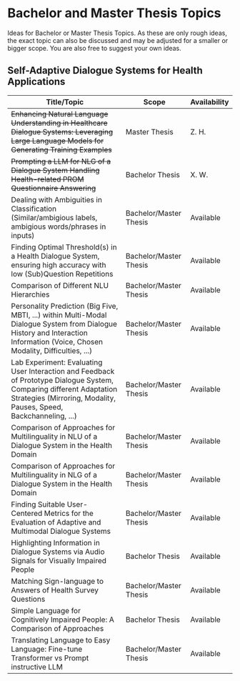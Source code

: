 # Bachelor and Master Thesis Topics
Ideas for Bachelor or Master Thesis Topics. As these are only rough ideas, the exact topic can also be discussed and may be adjusted for a smaller or bigger scope. You are also free to suggest your own ideas.


## Self-Adaptive Dialogue Systems for Health Applications
| Title/Topic | Scope         | Availability |
|-------------|---------------|--------------|
|~~Enhancing Natural Language Understanding in Healthcare Dialogue Systems: Leveraging Large Language Models for Generating Training Examples~~ | Master Thesis | Z. H.   |
|~~Prompting a LLM for NLG of a Dialogue System Handling Health-related PROM Questionnaire Answering~~ | Bachelor Thesis | X. W. |
| Dealing with Ambiguities in Classification (Similar/ambigious labels, ambigious words/phrases in inputs) | Bachelor/Master Thesis | Available |
| Finding Optimal Threshold(s) in a Health Dialogue System, ensuring high accuracy with low (Sub)Question Repetitions | Bachelor/Master Thesis | Available |
| Comparison of Different NLU Hierarchies | Bachelor/Master Thesis | Available |
| Personality Prediction (Big Five, MBTI, ...) within Multi-Modal Dialogue System from Dialogue History and Interaction Information (Voice, Chosen Modality, Difficulties, ...) | Bachelor/Master Thesis | Available    |
| Lab Experiment: Evaluating User Interaction and Feedback of Prototype Dialogue System, Comparing different Adaptation Strategies (Mirroring, Modality, Pauses, Speed, Backchanneling, ...) | Bachelor/Master Thesis | Available  |
| Comparison of Approaches for Multilinguality in NLU of a Dialogue System in the Health Domain | Bachelor/Master Thesis | Available    |
| Comparison of Approaches for Multilinguality in NLG of a Dialogue System in the Health Domain | Bachelor/Master Thesis | Available    |
| Finding Suitable User-Centered Metrics for the Evaluation of Adaptive and Multimodal Dialogue Systems | Bachelor/Master Thesis | Available    |
|     Highlighting Information in Dialogue Systems via Audio Signals for Visually Impaired People     | Bachelor Thesis | Available    |
| Matching Sign-language to Answers of Health Survey Questions | Bachelor/Master Thesis | Available    |
|     Simple Language for Cognitively Impaired People: A Comparison of Approaches     | Bachelor Thesis | Available    |
| Translating Language to Easy Language: Fine-tune Transformer vs Prompt instructive LLM | Bachelor/Master Thesis | Available    |

<!-- |     Making PROM Data Accessible: Implementing a Tool for the Visualization of Extracted Data from Patient-Reported Outcome Measures     | Bachelor Thesis | Available    | -->


